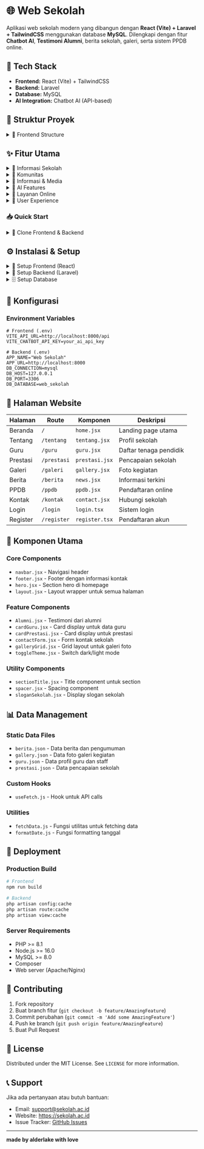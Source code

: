 # 🌐 Web Sekolah

Aplikasi web sekolah modern yang dibangun dengan **React (Vite) + Laravel + TailwindCSS** menggunakan database **MySQL**. Dilengkapi dengan fitur **Chatbot AI**, **Testimoni Alumni**, berita sekolah, galeri, serta sistem PPDB online.

## 🚀 Tech Stack

- **Frontend:** React (Vite) + TailwindCSS
- **Backend:** Laravel
- **Database:** MySQL
- **AI Integration:** Chatbot AI (API-based)

## 📂 Struktur Proyek

<details>
<summary>📁 Frontend Structure</summary>

```bash
src/
├── App.css
├── App.jsx
├── index.css
├── main.jsx
├── assets/
│   ├── react.svg
│   └── images/
│       ├── achievement.jpg
│       ├── begal.jpg
│       ├── favicon.png
│       ├── image.png
│       ├── kepsek.jpeg
│       └── smk.jpg
├── components/
│   ├── Alumni.jsx
│   ├── cardGuru.jsx
│   ├── cardPrestasi.jsx
│   ├── contactForm.jsx
│   ├── faq.jsx
│   ├── footer.jsx
│   ├── galleryGrid.jsx
│   ├── hero.jsx
│   ├── jurusan.jsx
│   ├── kepsek.jsx
│   ├── navbar.jsx
│   ├── news.jsx
│   ├── sectionTitle.jsx
│   ├── sekitar.jsx
│   ├── sloganSekolah.jsx
│   ├── spacer.jsx
│   └── toggleTheme.jsx
├── data/
│   ├── berita.json
│   ├── gallery.json
│   ├── guru.json
│   └── prestasi.json
├── hooks/
│   └── useFetch.js
├── layouts/
│   └── layout.jsx
├── pages/
│   ├── 404.jsx
│   ├── contact.jsx
│   ├── gallery.jsx
│   ├── guru.jsx
│   ├── home.jsx
│   ├── login.tsx
│   ├── news.jsx
│   ├── ppdb.jsx
│   ├── prestasi.jsx
│   ├── register.tsx
│   └── tentang.jsx
├── styles/
│   └── index.css
└── utils/
    ├── fetchData.js
    └── formatDate.js
```

</details>

## ✨ Fitur Utama

<details>
<summary>🏫 Informasi Sekolah</summary>

- Profil lengkap sekolah (visi, misi, sejarah)
- Data jurusan dan program studi
- Informasi kepala sekolah
- Slogan dan identitas sekolah

</details>

<details>
<summary>👥 Komunitas</summary>

- **Testimoni Alumni** - Pengalaman lulusan sekolah
- **Data Guru & Staff** - Profil lengkap tenaga pendidik
- **Prestasi Sekolah** - Pencapaian akademik dan non-akademik

</details>

<details>
<summary>📢 Informasi & Media</summary>

- **Berita Sekolah** - Update terkini kegiatan sekolah
- **Galeri Kegiatan** - Dokumentasi foto kegiatan
- **FAQ** - Pertanyaan yang sering diajukan

</details>

<details>
<summary>🤖 AI Features</summary>

- **Chatbot AI** - Asisten virtual untuk informasi sekolah
- Respons otomatis untuk pertanyaan umum

</details>

<details>
<summary>📝 Layanan Online</summary>

- **PPDB Online** - Formulir pendaftaran siswa baru
- **Formulir Kontak** - Komunikasi dengan pihak sekolah

</details>

<details>
<summary>🎨 User Experience</summary>

- **Dark/Light Mode** - Toggle tema terang/gelap
- **Responsive Design** - Optimized untuk semua perangkat
- **Modern UI/UX** - Interface yang clean dan user-friendly

</details>

### 📥 Quick Start

<details>
<summary>🔽 Clone Frontend & Backend</summary>

```bash
# Clone Frontend (React)
git clone -b frontend https://github.com/khuza08/web_antrek2.git frontend

# Clone Backend (Laravel)
git clone -b backend https://github.com/khuza08/web_antrek2.git backend
```

</details>

## ⚙️ Instalasi & Setup

<details>
<summary>🔧 Setup Frontend (React)</summary>

```bash
# Clone repository frontend
git clone -b frontend https://github.com/khuza08/web_antrek2.git frontend

# Masuk ke folder frontend
cd frontend

# Install dependencies
npm install

# Jalankan development server
npm run dev
```

</details>

<details>
<summary>🔧 Setup Backend (Laravel)</summary>

```bash
# Clone repository backend
git clone -b backend https://github.com/khuza08/web_antrek2.git backend

# Masuk ke folder backend
cd backend

# Install dependencies
composer install

# Copy environment file
cp .env.example .env

# Generate application key
php artisan key:generate

# Setup database connection di .env
# DB_CONNECTION=mysql
# DB_HOST=127.0.0.1
# DB_PORT=3306
# DB_DATABASE=web_sekolah
# DB_USERNAME=your_username
# DB_PASSWORD=your_password

# Migrate database
php artisan migrate

# Seed data (opsional)
php artisan db:seed

# Jalankan server
php artisan serve
```

</details>

<details>
<summary>🗄️ Setup Database</summary>

```sql
-- Buat database MySQL
CREATE DATABASE web_sekolah;

-- Import data dari file SQL (jika ada)
mysql -u username -p web_sekolah < database/web_sekolah.sql
```

</details>

## 🔧 Konfigurasi

### Environment Variables
```env
# Frontend (.env)
VITE_API_URL=http://localhost:8000/api
VITE_CHATBOT_API_KEY=your_ai_api_key

# Backend (.env)
APP_NAME="Web Sekolah"
APP_URL=http://localhost:8000
DB_CONNECTION=mysql
DB_HOST=127.0.0.1
DB_PORT=3306
DB_DATABASE=web_sekolah
```

## 📱 Halaman Website

| Halaman | Route | Komponen | Deskripsi |
|---------|-------|----------|-----------|
| Beranda | `/` | `home.jsx` | Landing page utama |
| Tentang | `/tentang` | `tentang.jsx` | Profil sekolah |
| Guru | `/guru` | `guru.jsx` | Daftar tenaga pendidik |
| Prestasi | `/prestasi` | `prestasi.jsx` | Pencapaian sekolah |
| Galeri | `/galeri` | `gallery.jsx` | Foto kegiatan |
| Berita | `/berita` | `news.jsx` | Informasi terkini |
| PPDB | `/ppdb` | `ppdb.jsx` | Pendaftaran online |
| Kontak | `/kontak` | `contact.jsx` | Hubungi sekolah |
| Login | `/login` | `login.tsx` | Sistem login |
| Register | `/register` | `register.tsx` | Pendaftaran akun |

## 🎯 Komponen Utama

### Core Components
- `navbar.jsx` - Navigasi header
- `footer.jsx` - Footer dengan informasi kontak
- `hero.jsx` - Section hero di homepage
- `layout.jsx` - Layout wrapper untuk semua halaman

### Feature Components
- `Alumni.jsx` - Testimoni dari alumni
- `cardGuru.jsx` - Card display untuk data guru
- `cardPrestasi.jsx` - Card display untuk prestasi
- `contactForm.jsx` - Form kontak sekolah
- `galleryGrid.jsx` - Grid layout untuk galeri foto
- `toggleTheme.jsx` - Switch dark/light mode

### Utility Components
- `sectionTitle.jsx` - Title component untuk section
- `spacer.jsx` - Spacing component
- `sloganSekolah.jsx` - Display slogan sekolah

## 📊 Data Management

### Static Data Files
- `berita.json` - Data berita dan pengumuman
- `gallery.json` - Data foto galeri kegiatan
- `guru.json` - Data profil guru dan staff
- `prestasi.json` - Data pencapaian sekolah

### Custom Hooks
- `useFetch.js` - Hook untuk API calls

### Utilities
- `fetchData.js` - Fungsi utilitas untuk fetching data
- `formatDate.js` - Fungsi formatting tanggal

## 🚀 Deployment

### Production Build
```bash
# Frontend
npm run build

# Backend
php artisan config:cache
php artisan route:cache
php artisan view:cache
```

### Server Requirements
- PHP >= 8.1
- Node.js >= 16.0
- MySQL >= 8.0
- Composer
- Web server (Apache/Nginx)

## 🤝 Contributing

1. Fork repository
2. Buat branch fitur (`git checkout -b feature/AmazingFeature`)
3. Commit perubahan (`git commit -m 'Add some AmazingFeature'`)
4. Push ke branch (`git push origin feature/AmazingFeature`)
5. Buat Pull Request

## 📝 License

Distributed under the MIT License. See `LICENSE` for more information.

## 📞 Support

Jika ada pertanyaan atau butuh bantuan:
- Email: support@sekolah.ac.id
- Website: https://sekolah.ac.id
- Issue Tracker: [GitHub Issues](https://github.com/username/web-sekolah/issues)

---

**made by alderlake with love**
